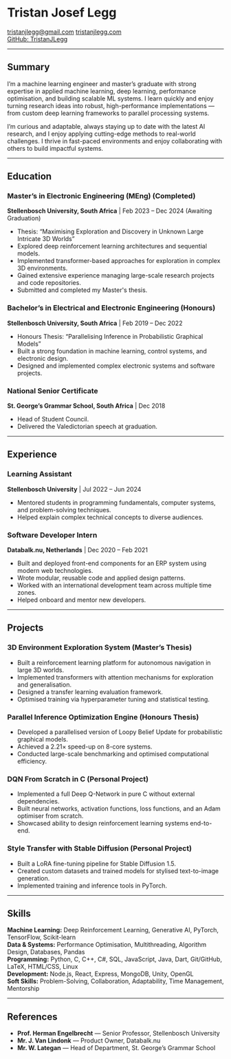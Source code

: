 # Tristan Josef Legg

tristanjlegg@gmail.com
[tristanjlegg.com](https://tristanjlegg.com)  
[GitHub: TristanJLegg](https://github.com/TristanJLegg)  

---

## Summary

I’m a machine learning engineer and master’s graduate with strong expertise in applied machine learning, deep learning, performance optimisation, and building scalable ML systems. I learn quickly and enjoy turning research ideas into robust, high-performance implementations — from custom deep learning frameworks to parallel processing systems.  

I’m curious and adaptable, always staying up to date with the latest AI research, and I enjoy applying cutting-edge methods to real-world challenges. I thrive in fast-paced environments and enjoy collaborating with others to build impactful systems.  

---

## Education

### Master’s in Electronic Engineering (MEng) (Completed)  
**Stellenbosch University, South Africa** | Feb 2023 – Dec 2024 (Awaiting Graduation)  

- Thesis: “Maximising Exploration and Discovery in Unknown Large Intricate 3D Worlds”
- Explored deep reinforcement learning architectures and sequential models.
- Implemented transformer-based approaches for exploration in complex 3D environments.
- Gained extensive experience managing large-scale research projects and code repositories.
- Submitted and completed my Master's thesis.

### Bachelor’s in Electrical and Electronic Engineering (Honours)  
**Stellenbosch University, South Africa** | Feb 2019 – Dec 2022  

- Honours Thesis: “Parallelising Inference in Probabilistic Graphical Models”
- Built a strong foundation in machine learning, control systems, and electronic design.  
- Designed and implemented complex electronic systems and software projects.  

### National Senior Certificate  
**St. George’s Grammar School, South Africa** | Dec 2018  

- Head of Student Council.  
- Delivered the Valedictorian speech at graduation.  

---

## Experience

### Learning Assistant  
**Stellenbosch University** | Jul 2022 – Jun 2024  

- Mentored students in programming fundamentals, computer systems, and problem-solving techniques.  
- Helped explain complex technical concepts to diverse audiences.  

### Software Developer Intern  
**Databalk.nu, Netherlands** | Dec 2020 – Feb 2021  

- Built and deployed front-end components for an ERP system using modern web technologies.  
- Wrote modular, reusable code and applied design patterns.  
- Worked with an international development team across multiple time zones.  
- Helped onboard and mentor new developers.  

---

## Projects

### 3D Environment Exploration System (Master’s Thesis)  
- Built a reinforcement learning platform for autonomous navigation in large 3D worlds.  
- Implemented transformers with attention mechanisms for exploration and generalisation.  
- Designed a transfer learning evaluation framework.  
- Optimised training via hyperparameter tuning and statistical testing.  

### Parallel Inference Optimization Engine (Honours Thesis)  
- Developed a parallelised version of Loopy Belief Update for probabilistic graphical models.  
- Achieved a 2.21× speed-up on 8-core systems.  
- Conducted large-scale benchmarking and optimised computational efficiency.  

### DQN From Scratch in C (Personal Project)  
- Implemented a full Deep Q-Network in pure C without external dependencies.  
- Built neural networks, activation functions, loss functions, and an Adam optimiser from scratch.  
- Showcased ability to design reinforcement learning systems end-to-end.  

### Style Transfer with Stable Diffusion (Personal Project)  
- Built a LoRA fine-tuning pipeline for Stable Diffusion 1.5.  
- Created custom datasets and trained models for stylised text-to-image generation.  
- Implemented training and inference tools in PyTorch.  

---

## Skills

**Machine Learning:** Deep Reinforcement Learning, Generative AI, PyTorch, TensorFlow, Scikit-learn  
**Data & Systems:** Performance Optimisation, Multithreading, Algorithm Design, Databases, Pandas  
**Programming:** Python, C, C++, C#, SQL, JavaScript, Java, Dart, Git/GitHub, LaTeX, HTML/CSS, Linux  
**Development:** Node.js, React, Express, MongoDB, Unity, OpenGL  
**Soft Skills:** Problem-Solving, Collaboration, Adaptability, Time Management, Mentorship  

---

## References

- **Prof. Herman Engelbrecht** — Senior Professor, Stellenbosch University  
- **Mr. J. Van Lindonk** — Product Owner, Databalk.nu  
- **Mr. W. Lategan** — Head of Department, St. George’s Grammar School  